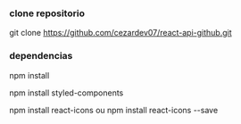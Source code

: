 ### clone repositorio

git clone https://github.com/cezardev07/react-api-github.git

### dependencias

npm install

npm install styled-components

npm install react-icons 
ou 
npm install react-icons --save
